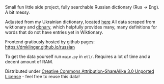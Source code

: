 Small fun little side project, fully searchable Russian dictionary (Rus -> Eng). A bit messy.

Adjusted from my Ukrainian dictionary, located [here](https://github.com/dmklinger/ukrainian) All data scraped from wiktionary and [dbnary](http://kaiko.getalp.org/about-dbnary/), which helpfully provides many, many definitions for words that do not have entries yet in Wiktionary. 

Frontend gratiously hosted by github pages: https://dmklinger.github.io/russian

To get the data yourself run `main.py` in `etl/`. Requires a lot of time and a decent amount of RAM.

Distributed under [Creative Commons Attribution-ShareAlike 3.0 Unported License](https://en.wikipedia.org/wiki/Wikipedia:Text_of_Creative_Commons_Attribution-ShareAlike_3.0_Unported_License) - feel free to reuse this data!
